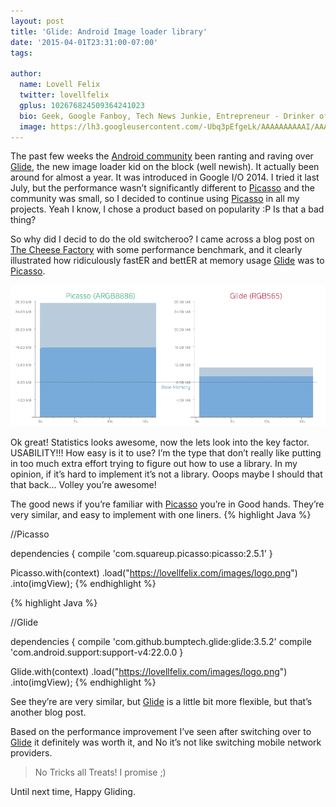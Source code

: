 ```yaml
---
layout: post
title: 'Glide: Android Image loader library'
date: '2015-04-01T23:31:00-07:00'
tags:

author:
  name: Lovell Felix
  twitter: lovellfelix
  gplus: 102676824509364241023
  bio: Geek, Google Fanboy, Tech News Junkie, Entrepreneur - Drinker of tea :)
  image: https://lh3.googleusercontent.com/-Ubq3pEfgeLk/AAAAAAAAAAI/AAAAAAAAOvs/nGutWDQ5OGc/s120-c/photo.jpg.png
---
```


The past few weeks the [Android community](https://plus.google.com/communities/105153134372062985968) been ranting and raving over [Glide](https://github.com/bumptech/glide), the new image loader kid on the block (well newish). It actually been around for almost a year. It was introduced in Google I/O 2014. I tried it last July, but the performance wasn’t significantly different to [Picasso](http://square.github.io/picasso/) and the community was small, so I decided to continue using [Picasso](http://square.github.io/picasso/) in all my projects. Yeah I know, I chose a product based on popularity :P Is that a bad thing? 

So why did I decid to do the old switcheroo? I came across a blog post on [The Cheese Factory](http://inthecheesefactory.com/blog/get-to-know-glide-recommended-by-google/en) with some performance benchmark, and it clearly illustrated how ridiculously fastER and bettER at memory usage [Glide](https://github.com/bumptech/glide) was to [Picasso](http://square.github.io/picasso/). <!-- more -->


![credit - The Cheese Factory](/images/posts/glide_usage.png)

Ok great! Statistics looks awesome, now the lets look into the key factor. USABILITY!!! How easy is it to use? I’m the type that don’t really like putting in too much extra effort trying to figure out how to use a library. In my opinion, if it’s hard to implement it’s not a library.  Ooops maybe I should that that back... Volley you’re awesome! 

The good news if you’re familiar with [Picasso](http://square.github.io/picasso/) you’re in Good hands. They’re very similar, and easy to implement with one liners.
{% highlight Java %}

//Picasso 

dependencies {
    compile 'com.squareup.picasso:picasso:2.5.1'
}

Picasso.with(context)
    .load("https://lovellfelix.com/images/logo.png")
    .into(imgView);
{% endhighlight %}

{% highlight Java %}

//Glide

dependencies {
    compile 'com.github.bumptech.glide:glide:3.5.2'
    compile 'com.android.support:support-v4:22.0.0
} 

Glide.with(context)
    .load("https://lovellfelix.com/images/logo.png")
    .into(imgView);
{% endhighlight %}

See they’re are very similar, but [Glide](https://github.com/bumptech/glide) is a little bit more flexible, but that’s another blog post. 

Based on the performance improvement I’ve seen after switching over to [Glide](https://github.com/bumptech/glide) it definitely was worth it, and No it’s not like switching mobile network providers.

> No Tricks all Treats! I promise ;)

Until next time, Happy Gliding. 

